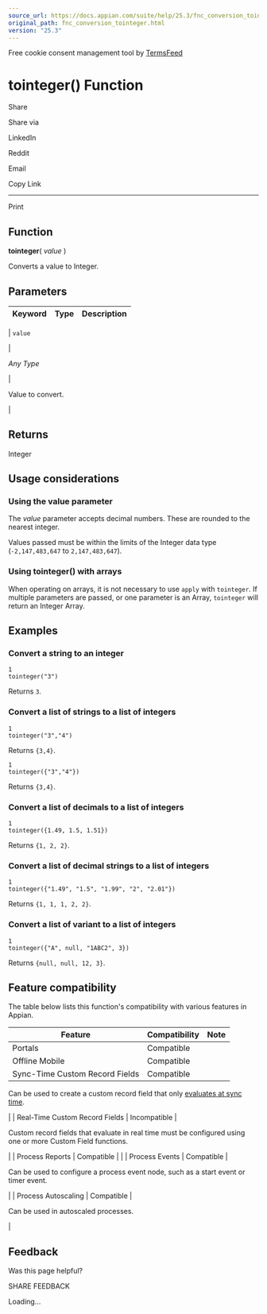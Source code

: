 ```yaml
---
source_url: https://docs.appian.com/suite/help/25.3/fnc_conversion_tointeger.html
original_path: fnc_conversion_tointeger.html
version: "25.3"
---
```


Free cookie consent management tool by [TermsFeed](https://www.termsfeed.com/)

# tointeger() Function

Share

Share via

LinkedIn

Reddit

Email

Copy Link

* * *

Print

## Function

**tointeger**( _value_ )

Converts a value to Integer.

## Parameters

| Keyword | Type | Description |
| --- | --- | --- |
|
`value`

 |

_Any Type_

 |

Value to convert.

 |

## Returns

Integer

## Usage considerations

### Using the value parameter

The _value_ parameter accepts decimal numbers. These are rounded to the nearest integer.

Values passed must be within the limits of the Integer data type (`-2,147,483,647` to `2,147,483,647`).

### Using tointeger() with arrays

When operating on arrays, it is not necessary to use `apply` with `tointeger`. If multiple parameters are passed, or one parameter is an Array, `tointeger` will return an Integer Array.

## Examples

### Convert a string to an integer

```
1
tointeger("3")
```

Returns `3`.

### Convert a list of strings to a list of integers

```
1
tointeger("3","4")
```

Returns `{3,4}`.

```
1
tointeger({"3","4"})
```

Returns `{3,4}`.

### Convert a list of decimals to a list of integers

```
1
tointeger({1.49, 1.5, 1.51})
```

Returns `{1, 2, 2}`.

### Convert a list of decimal strings to a list of integers

```
1
tointeger({"1.49", "1.5", "1.99", "2", "2.01"})
```

Returns `{1, 1, 1, 2, 2}`.

### Convert a list of variant to a list of integers

```
1
tointeger({"A", null, "1ABC2", 3})
```

Returns `{null, null, 12, 3}`.

## Feature compatibility

The table below lists this function's compatibility with various features in Appian.

| Feature | Compatibility | Note |
| --- | --- | --- |
| Portals | Compatible |  |
| Offline Mobile | Compatible |  |
| Sync-Time Custom Record Fields | Compatible |
Can be used to create a custom record field that only [evaluates at sync time](custom-record-fields.html#prodlink-sync-time-evaluations).

 |
| Real-Time Custom Record Fields | Incompatible |

Custom record fields that evaluate in real time must be configured using one or more Custom Field functions.

 |
| Process Reports | Compatible |  |
| Process Events | Compatible |

Can be used to configure a process event node, such as a start event or timer event.

 |
| Process Autoscaling | Compatible |

Can be used in autoscaled processes.

 |

## Feedback

Was this page helpful?

SHARE FEEDBACK

Loading...